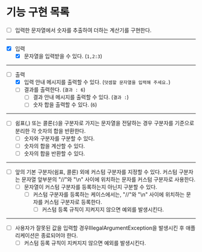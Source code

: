 # 기능 구현 목록

- [ ] 입력한 문자열에서 숫자를 추출하여 더하는 계산기를 구현한다.

--- 

- [x] 입력   
  - [x] 문자열을 입력받을 수 있다. (`1,2:3`)

--- 

- [ ] 출력
  - [x] 입력 안내 메시지를 출력할 수 있다. (`덧셈할 문자열을 입력해 주세요.`)
  - [ ] 결과를 출력한다. (`결과 : 6`)
    - [ ] 결과 안내 메시지를 출력할 수 있다. (`결과 :`)
    - [ ] 숫자 합을 출력할 수 있다. (`6`)

--- 

- [ ] 쉼표(,) 또는 콜론(:)을 구분자로 가지는 문자열을 전달하는 경우 구분자를 기준으로 분리한 각 숫자의 합을 반환한다.
    - [ ] 숫자와 구분자를 구분할 수 있다.
    - [ ] 숫자의 합을 계산할 수 있다.
    - [ ] 숫자의 합을 반환할 수 있다.

--- 

- [ ] 앞의 기본 구분자(쉼표, 콜론) 외에 커스텀 구분자를 지정할 수 있다. 커스텀 구분자는 문자열 앞부분의 "//"와 "\n" 사이에 위치하는 문자를 커스텀 구분자로 사용한다.
  - [ ] 문자열이 커스텀 구분자를 등록하는지 아닌지 구분할 수 있다.
    - [ ] 커스텀 구분자를 등록하는 케이스에서는, "//"와 "\n" 사이에 위치하는 문자를 커스텀 구분자로 등록한다.
      - [ ] 커스텀 등록 규칙이 지켜지지 않으면 예외를 발생시킨다.

---

- [ ] 사용자가 잘못된 값을 입력할 경우IllegalArgumentException을 발생시킨 후 애플리케이션은 종료되어야 한다.
  - [ ] 커스텀 등록 규칙이 지켜지지 않으면 예외를 발생시킨다.
